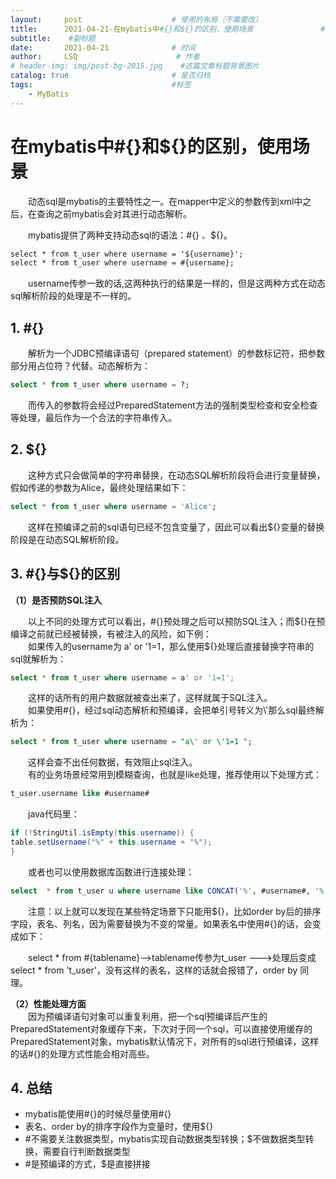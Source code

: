 ```yaml
---
layout:     post                    # 使用的布局（不需要改）
title:      2021-04-21-在mybatis中#{}和${}的区别，使用场景               # 标题 
subtitle:    #副标题
date:       2021-04-21              # 时间
author:     LSQ                      # 作者
# header-img: img/post-bg-2015.jpg    #这篇文章标题背景图片
catalog: true                       # 是否归档
tags:                               #标签
    - MyBatis
---
```


# 在mybatis中#{}和${}的区别，使用场景
&ensp;&ensp;&ensp;&ensp;动态sql是mybatis的主要特性之一。在mapper中定义的参数传到xml中之后，在查询之前mybatis会对其进行动态解析。

&ensp;&ensp;&ensp;&ensp;mybatis提供了两种支持动态sql的语法：#{} 、${}。
```xml
select * from t_user where username = '${username}';
select * from t_user where username = #{username};
```
&ensp;&ensp;&ensp;&ensp;username传参一致的话,这两种执行的结果是一样的，但是这两种方式在动态sql解析阶段的处理是不一样的。
## 1. #{}

&ensp;&ensp;&ensp;&ensp;解析为一个JDBC预编译语句（prepared statement）的参数标记符，把参数部分用占位符？代替。动态解析为：
```sql
select * from t_user where username = ?;
```
&ensp;&ensp;&ensp;&ensp;而传入的参数将会经过PreparedStatement方法的强制类型检查和安全检查等处理，最后作为一个合法的字符串传入。
## 2. ${}
&ensp;&ensp;&ensp;&ensp;这种方式只会做简单的字符串替换，在动态SQL解析阶段将会进行变量替换，假如传递的参数为Alice，最终处理结果如下：
```sql
select * from t_user where username = 'Alice';
```
&ensp;&ensp;&ensp;&ensp;这样在预编译之前的sql语句已经不包含变量了，因此可以看出${}变量的替换阶段是在动态SQL解析阶段。
## 3. #{}与${}的区别
**（1）是否预防SQL注入**

&ensp;&ensp;&ensp;&ensp;以上不同的处理方式可以看出，#{}预处理之后可以预防SQL注入；而\${}在预编译之前就已经被替换，有被注入的风险，如下例：<br>
&ensp;&ensp;&ensp;&ensp;如果传入的username为 a' or '1=1，那么使用\${}处理后直接替换字符串的sql就解析为：
```sql
select * from t_user where username = a' or '1=1';
```
&ensp;&ensp;&ensp;&ensp;这样的话所有的用户数据就被查出来了，这样就属于SQL注入。<br>
&ensp;&ensp;&ensp;&ensp;如果使用#{}，经过sql动态解析和预编译，会把单引号转义为\\'那么sql最终解析为：
```sql
select * from t_user where username = "a\' or \'1=1 ";
```
&ensp;&ensp;&ensp;&ensp;这样会查不出任何数据，有效阻止sql注入。<br>
&ensp;&ensp;&ensp;&ensp;有的业务场景经常用到模糊查询，也就是like处理，推荐使用以下处理方式：<br>
```sql
t_user.username like #username#
```
&ensp;&ensp;&ensp;&ensp;java代码里：
```java
if (!StringUtil.isEmpty(this.username)) {
table.setUsername("%" + this.username + "%");
}
```
&ensp;&ensp;&ensp;&ensp;或者也可以使用数据库函数进行连接处理：
```sql
select  * from t_user u where username like CONCAT('%', #username#, '%')
```
&ensp;&ensp;&ensp;&ensp;注意：以上就可以发现在某些特定场景下只能用${}，比如order by后的排序字段，表名、列名，因为需要替换为不变的常量。如果表名中使用#{}的话，会变成如下：<br>


&ensp;&ensp;&ensp;&ensp;select * from #{tablename}-->tablename传参为t_user --->处理后变成 select * from 't_user'，没有这样的表名，这样的话就会报错了，order by 同理。<br>


**（2）性能处理方面**
<br>&ensp;&ensp;&ensp;&ensp;因为预编译语句对象可以重复利用，把一个sql预编译后产生的PreparedStatement对象缓存下来，下次对于同一个sql，可以直接使用缓存的PreparedStatement对象，mybatis默认情况下，对所有的sql进行预编译，这样的话#{}的处理方式性能会相对高些。
## 4. 总结

 - mybatis能使用#{}的时候尽量使用#{}
 - 表名、order by的排序字段作为变量时，使用${}
 - #不需要关注数据类型，mybatis实现自动数据类型转换；$不做数据类型转换，需要自行判断数据类型
 - #是预编译的方式，$是直接拼接
